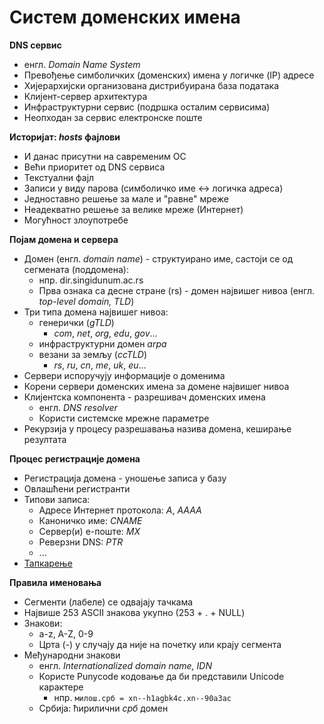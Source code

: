 # Систем доменских имена

**DNS сервис**

- енгл. *Domain Name System*
- Превођење симболичких (доменских) имена у логичке (IP) адресе
- Хијерархијски организована дистрибуирана база података
- Клијент-сервер архитектура
- Инфраструктурни сервис (подршка осталим сервисима)
- Неопходан за сервис електронске поште

**Историјат: *hosts* фајлови**

- И данас присутни на савременим ОС
- Већи приоритет од DNS сервиса
- Текстуални фајл
- Записи у виду парова (симболичко име <-> логичка адреса)
- Једноставно решење за мале и "равне" мреже
- Неадекватно решење за велике мреже (Интернет)
- Могућност злоупотребе

**Појам домена и сервера**

- Домен (енгл. *domain name*) - структуирано име, састоји се од сегмената (поддомена):
	- нпр. dir.singidunum.ac.rs
	- Прва ознака са десне стране (rs) - домен највишег нивоа (енгл. *top-level domain, TLD*)
- Три типа домена највишег нивоа:
	- генерички (*gTLD*)
		- *com*, *net*, *org*, *edu*, *gov*...
	- инфраструктурни домен *arpa*
	- везани за земљу (*ccTLD*)
		- *rs*, *ru*, *cn*, *me*, *uk*, *eu*...
- Сервери испоручују информације о доменима
- Корени сервери доменских имена за домене највишег нивоа
- Клијентска компонента - разрешивач доменских имена
	- енгл. *DNS resolver*
	- Користи системске мрежне параметре
- Рекурзија у процесу разрешавања назива домена, кеширање резултата

**Процес регистрације домена**

- Регистрација домена - уношење записа у базу
- Овлашћени регистранти
- Типови записа:
	- Адресе Интернет протокола: *A*, *AAAA*
	- Каноничко име: *CNAME*
	- Сервер(и) е-поште: *MX*
	- Реверзни DNS: *PTR*
	- ...
- [Тапкарење](https://en.wikipedia.org/wiki/List_of_most_expensive_domain_names)

**Правила именовања**

- Сегменти (лабеле) се одвајају тачкама
- Највише 253 ASCII знакова укупно (253 + . + NULL)
- Знакови:
	- a-z, A-Z, 0-9
	- Црта (-) у случају да није на почетку или крају сегмента
- Међународни знакови
	- енгл. *Internationalized domain name, IDN*
	- Користе Punycode кодовање да би представили Unicode карактере
		- нпр. `милош.срб = xn--h1agbk4c.xn--90a3ac`
	- Србија: ћирилични *срб* домен 
